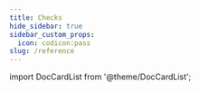 ```yaml
---
title: Checks
hide_sidebar: true
sidebar_custom_props:
  icon: codicon:pass
slug: /reference
---
```


import DocCardList from '@theme/DocCardList';

<DocCardList />
